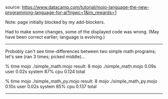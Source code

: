 source:
<https://www.datacamp.com/tutorial/mojo-language-the-new-programming-language-for-ai?irgwc=1&im_rewards=1>

Note: page initially blocked by my add-blockers.

Had to make some changes, some of the displayed code was wrong. (May have been correct earlier; language is evolving.)

---

Probobly can't see time-differences between two simple math programs; let's see (ran 3 times; picked middle)...

% time mojo ./simple_math.mojo
result: 8
mojo ./simple_math.mojo  0.09s user 0.02s system 87% cpu 0.124 total

% time mojo ./simple_math_py.mojo
result: 8
mojo ./simple_math_py.mojo  0.10s user 0.02s system 85% cpu 0.137 total

---